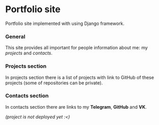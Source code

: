 # Portfolio site
Portfolio site implemented with using Django framework.

### General 
This site provides all important for people information about me: my _projects_ and _contacts_.

### Projects section
In projects section there is a list of projects with link to GitHub of these projects (some of repositories can be private).

### Contacts section
In contacts section there are links to my **Telegram**, **GitHub** and **VK**.

_(project is not deployed yet :<)_
